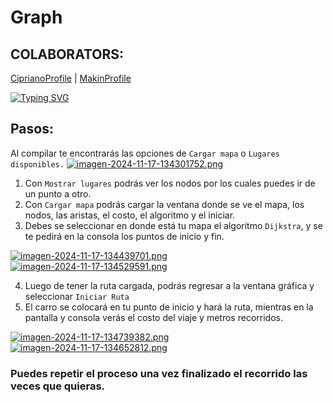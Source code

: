 # Graph
## **COLABORATORS:** 
[CiprianoProfile](https://github.com/cipriano18) | [MakinProfile](https://github.com/MakartzZz)

[![Typing SVG](https://readme-typing-svg.demolab.com?font=Fira+Code&pause=1000&width=435&lines=Reyner+Rojas;Cipriano+Rivera;Makin+Artavia)](https://git.io/typing-svg)

## Pasos:

Al compilar te encontrarás las opciones de ```Cargar mapa``` o ```Lugares disponibles.```
[![imagen-2024-11-17-134301752.png](https://i.postimg.cc/W4rcNBjz/imagen-2024-11-17-134301752.png)](https://postimg.cc/mcb5V6PW)
1. Con ```Mostrar lugares``` podrás ver los nodos por los cuales puedes ir de un punto a otro.
2. Con ```Cargar mapa``` podrás cargar la ventana donde se ve el mapa, los nodos, las aristas, el costo, el algoritmo y el iniciar.
3. Debes se seleccionar en donde está tu mapa el algoritmo ```Dijkstra```, y se te pedirá en la consola los puntos de inicio y fin.

[![imagen-2024-11-17-134439701.png](https://i.postimg.cc/dQnPVmM2/imagen-2024-11-17-134439701.png)](https://postimg.cc/vD1SPnZT)
[![imagen-2024-11-17-134529591.png](https://i.postimg.cc/ZKRkBBZ1/imagen-2024-11-17-134529591.png)](https://postimg.cc/WtQYx4dn)  

4. Luego de tener la ruta cargada, podrás regresar a la ventana gráfica y seleccionar ```Iniciar Ruta```
5. El carro se colocará en tu punto de inicio y hará la ruta, mientras en la pantalla y consola verás el costo del viaje y metros recorridos.
   
[![imagen-2024-11-17-134739382.png](https://i.postimg.cc/pdPJr8Mj/imagen-2024-11-17-134739382.png)](https://postimg.cc/G4SyS423)
[![imagen-2024-11-17-134652812.png](https://i.postimg.cc/NGCJnNqz/imagen-2024-11-17-134652812.png)](https://postimg.cc/QV5J9JMQ)

### Puedes repetir el proceso una vez finalizado el recorrido las veces que quieras.


